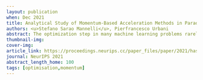 ```yaml
---
layout: publication
when: Dec 2021
title: Analytical Study of Momentum-Based Acceleration Methods in Paradigmatic High-Dimensional Non-Convex Problems
authors: <u>Stefano Sarao Mannelli</u>, Pierfrancesco Urbani
abstract: The optimization step in many machine learning problems rarely relies on vanilla gradient descent but it is common practice to use momentum-based accelerated methods. Despite these algorithms being widely applied to arbitrary loss functions, their behaviour in generically non-convex, high dimensional landscapes is poorly understood. In this work, we use dynamical mean field theory techniques to describe analytically the average dynamics of these methods in a prototypical non-convex model: the (spiked) matrix-tensor model. We derive a closed set of equations that describe the behaviour of heavy-ball momentum and Nesterov acceleration in the infinite dimensional limit. By numerical integration of these equations, we observe that these methods speed up the dynamics but do not improve the algorithmic threshold with respect to gradient descent in the spiked model.
thumbnail-img:
cover-img:
article_link: https://proceedings.neurips.cc/paper_files/paper/2021/hash/019f8b946a256d9357eadc5ace2c8678-Abstract.html
journal: NeurIPS 2021
abstract_length_home: 100
tags: [optimisation,momentum]
---
```

